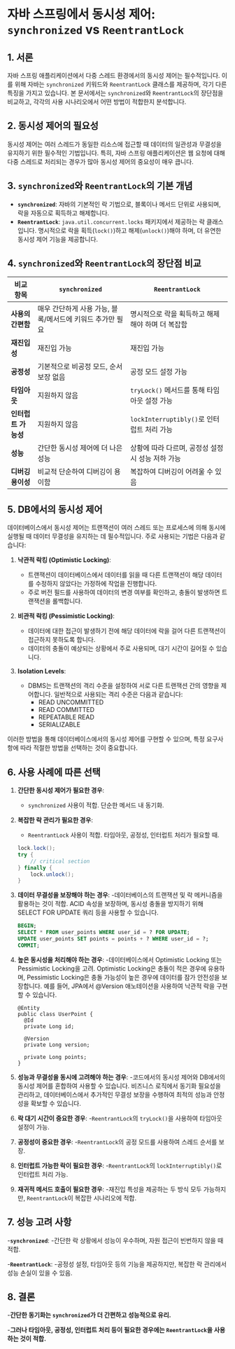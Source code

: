 # 자바 스프링에서 동시성 제어: `synchronized` vs `ReentrantLock`

## 1. 서론
자바 스프링 애플리케이션에서 다중 스레드 환경에서의 동시성 제어는 필수적입니다. 이를 위해 자바는 `synchronized` 키워드와 `ReentrantLock` 클래스를 제공하며, 각기 다른 특징을 가지고 있습니다. 본 문서에서는 `synchronized`와 `ReentrantLock`의 장단점을 비교하고, 각각의 사용 시나리오에서 어떤 방법이 적합한지 분석합니다.

## 2. 동시성 제어의 필요성
동시성 제어는 여러 스레드가 동일한 리소스에 접근할 때 데이터의 일관성과 무결성을 유지하기 위한 필수적인 기법입니다. 특히, 자바 스프링 애플리케이션은 웹 요청에 대해 다중 스레드로 처리되는 경우가 많아 동시성 제어의 중요성이 매우 큽니다.

## 3. `synchronized`와 `ReentrantLock`의 기본 개념

- **`synchronized`**: 자바의 기본적인 락 기법으로, 블록이나 메서드 단위로 사용되며, 락을 자동으로 획득하고 해제합니다.
- **`ReentrantLock`**: `java.util.concurrent.locks` 패키지에서 제공하는 락 클래스입니다. 명시적으로 락을 획득(`lock()`)하고 해제(`unlock()`)해야 하며, 더 유연한 동시성 제어 기능을 제공합니다.

## 4. `synchronized`와 `ReentrantLock`의 장단점 비교

| **비교 항목**         | **`synchronized`**                                    | **`ReentrantLock`**                                                |
|------------------|---------------------------------------------------|----------------------------------------------------------------|
| **사용의 간편함**  | 매우 간단하게 사용 가능, 블록/메서드에 키워드 추가만 필요 | 명시적으로 락을 획득하고 해제해야 하며 더 복잡함                    |
| **재진입성**      | 재진입 가능                                           | 재진입 가능                                                       |
| **공정성**        | 기본적으로 비공정 모드, 순서 보장 없음                   | 공정 모드 설정 가능                                               |
| **타임아웃**      | 지원하지 않음                                         | `tryLock()` 메서드를 통해 타임아웃 설정 가능                       |
| **인터럽트 가능성** | 지원하지 않음                                         | `lockInterruptibly()`로 인터럽트 처리 가능                        |
| **성능**          | 간단한 동시성 제어에 더 나은 성능                         | 상황에 따라 다르며, 공정성 설정 시 성능 저하 가능                  |
| **디버깅 용이성**  | 비교적 단순하여 디버깅이 용이함                            | 복잡하여 디버깅이 어려울 수 있음                                  |

## 5. DB에서의 동시성 제어
데이터베이스에서 동시성 제어는 트랜잭션이 여러 스레드 또는 프로세스에 의해 동시에 실행될 때 데이터 무결성을 유지하는 데 필수적입니다. 주로 사용되는 기법은 다음과 같습니다:

1. **낙관적 락킹 (Optimistic Locking)**:
   - 트랜잭션이 데이터베이스에서 데이터를 읽을 때 다른 트랜잭션이 해당 데이터를 수정하지 않았다는 가정하에 작업을 진행합니다.
   - 주로 버전 필드를 사용하여 데이터의 변경 여부를 확인하고, 충돌이 발생하면 트랜잭션을 롤백합니다.

2. **비관적 락킹 (Pessimistic Locking)**:
   - 데이터에 대한 접근이 발생하기 전에 해당 데이터에 락을 걸어 다른 트랜잭션이 접근하지 못하도록 합니다.
   - 데이터의 충돌이 예상되는 상황에서 주로 사용되며, 대기 시간이 길어질 수 있습니다.

3. **Isolation Levels**:
   - DBMS는 트랜잭션의 격리 수준을 설정하여 서로 다른 트랜잭션 간의 영향을 제어합니다. 일반적으로 사용되는 격리 수준은 다음과 같습니다:
     - READ UNCOMMITTED
     - READ COMMITTED
     - REPEATABLE READ
     - SERIALIZABLE

이러한 방법을 통해 데이터베이스에서의 동시성 제어를 구현할 수 있으며, 특정 요구사항에 따라 적절한 방법을 선택하는 것이 중요합니다.

## 6. 사용 사례에 따른 선택

1. **간단한 동시성 제어가 필요한 경우**:
   - `synchronized` 사용이 적합. 단순한 메서드 내 동기화.

2. **복잡한 락 관리가 필요한 경우**:
   - `ReentrantLock` 사용이 적합. 타임아웃, 공정성, 인터럽트 처리가 필요할 때.
   ```java
   lock.lock();
   try {
       // critical section
   } finally {
       lock.unlock();
   }
   ```
3. **데이터 무결성을 보장해야 하는 경우**:
   -데이터베이스의 트랜잭션 및 락 메커니즘을 활용하는 것이 적합. ACID 속성을 보장하며, 동시성 충돌을 방지하기 위해 SELECT FOR UPDATE 쿼리 등을 사용할 수 있습니다.
   ```sql
   BEGIN;
   SELECT * FROM user_points WHERE user_id = ? FOR UPDATE;
   UPDATE user_points SET points = points + ? WHERE user_id = ?;
   COMMIT;
   ```
4. **높은 동시성을 처리해야 하는 경우**:
   -데이터베이스에서 Optimistic Locking 또는 Pessimistic Locking을 고려. Optimistic Locking은 충돌이 적은 경우에 유용하며, Pessimistic Locking은 충돌 가능성이 높은 경우에 데이터를 잠가 안전성을 보장합니다. 예를 들어, JPA에서 @Version 애노테이션을 사용하여 낙관적 락을 구현할 수 있습니다.
   ```JPA
   @Entity
   public class UserPoint {
     @Id
     private Long id;

     @Version
     private Long version;

     private Long points;
   }
   ```
5. **성능과 무결성을 동시에 고려해야 하는 경우**:
  -코드에서의 동시성 제어와 DB에서의 동시성 제어를 혼합하여 사용할 수 있습니다. 비즈니스 로직에서 동기화 필요성을 관리하고, 데이터베이스에서 추가적인 무결성 보장을 수행하여 최적의 성능과 안정성을 확보할 수 있습니다.
6. **락 대기 시간이 중요한 경우**:
  -`ReentrantLock`의 `tryLock()`을 사용하여 타임아웃 설정이 가능.
7. **공정성이 중요한 경우**:
  -`ReentrantLock`의 공정 모드를 사용하여 스레드 순서를 보장.
8. **인터럽트 가능한 락이 필요한 경우**:
  -`ReentrantLock`의 `lockInterruptibly()`로 인터럽트 처리 가능.
9. **재귀적 메서드 호출이 필요한 경우**:
  -재진입 특성을 제공하는 두 방식 모두 가능하지만, `ReentrantLock`이 복잡한 시나리오에 적합.

## 7. 성능 고려 사항

-**`synchronized`**:
  -간단한 락 상황에서 성능이 우수하며, 자원 접근이 빈번하지 않을 때 적합.
  
-**`ReentrantLock`**:
  -공정성 설정, 타임아웃 등의 기능을 제공하지만, 복잡한 락 관리에서 성능 손실이 있을 수 있음.

## 8. 결론

-**간단한 동기화는 `synchronized`가 더 간편하고 성능적으로 유리.**

-**그러나 타임아웃, 공정성, 인터럽트 처리 등이 필요한 경우에는 `ReentrantLock`을 사용하는 것이 적합.**


